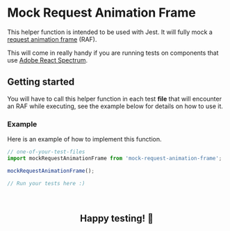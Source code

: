 # Mock Request Animation Frame

This helper function is intended to be used with Jest. It will fully mock a [request animation frame](https://developer.mozilla.org/en-US/docs/Web/API/window/requestAnimationFrame) (RAF). 

This will come in really handy if you are running tests on components that use [Adobe React Spectrum](https://react-spectrum.adobe.com/react-spectrum/index.html).

## Getting started

You will have to call this helper function in each test **file** that will encounter an RAF while executing, see the example below for details on how to use it. 

### Example

Here is an example of how to implement this function.

```javascript
// one-of-your-test-files
import mockRequestAnimationFrame from 'mock-request-animation-frame';

mockRequestAnimationFrame();

// Run your tests here :) 
```
&nbsp;
&nbsp;
&nbsp;
&nbsp;

## <div align="center"> Happy testing! 🔬</div>
